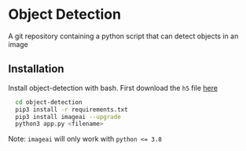 
# Object Detection

A git repository containing a python script that can detect objects in an image


## Installation

Install object-detection with bash. First download the `h5` file [here](https://github.com/OlafenwaMoses/ImageAI/releases/download/essentials-v5/resnet50_coco_best_v2.1.0.h5/)

```bash
  cd object-detection
  pip3 install -r requirements.txt
  pip3 install imageai --upgrade
  python3 app.py <filename>
```

Note: `imageai` will only work with `python <= 3.8`